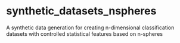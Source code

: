synthetic_datasets_nspheres
===========================

A synthetic data generation for creating n-dimensional classification datasets with controlled statistical features based on n-spheres
